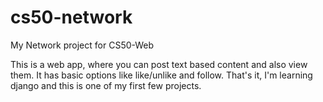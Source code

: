 # cs50-network
My Network project for CS50-Web

This is a web app, where you can post text based content and also view them. It has basic options like like/unlike and follow.
That's it, I'm learning django and this is one of my first few projects.
